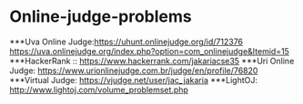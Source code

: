 # Online-judge-problems

***Uva Online Judge:https://uhunt.onlinejudge.org/id/712376
 https://uva.onlinejudge.org/index.php?option=com_onlinejudge&Itemid=15
 ***HackerRank :: https://www.hackerrank.com/jakariacse35
***Uri Online Judge: https://www.urionlinejudge.com.br/judge/en/profile/76820
***Virtual Judge: https://vjudge.net/user/jac_jakaria
***LightOJ: http://www.lightoj.com/volume_problemset.php
